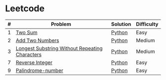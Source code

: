 # Leetcode

| # | Problem | Solution | Difficulty |
|---| ----- | -------- | ---------- |
|1|[Two Sum](./algorithms/python/001-Easy-twoSum/readme.md) | [Python](./algorithms/python/001-Easy-twoSum/twoSum.py)|Easy|
|2|[Add Two Numbers](./algorithms/python/002-Medium-addTwoNumbers/readme.md) | [Python](./algorithms/python/002-Medium-addTwoNumbers/addTwoNumbers.py)|Medium|
|3|[Longest Substring Without Repeating Characters](./algorithms/python/003-Medium-longestSubstringWithoutRepeatingCharacters/readme.md) | [Python](./algorithms/python/003-Medium-longestSubstringWithoutRepeatingCharacters/longestSubstringWithoutRepeatingCharacters.py)|Medium|
|7|[Reverse Integer](./algorithms/python/007-Easy-reverseInteger/readme.md) | [Python](./algorithms/python/007-Easy-reverseInteger/reverseInteger.py)|Easy|
|9|[Palindrome-number](./algorithms/python/009-Easy-palidromeNumber/readme.md) | [Python](./algorithms/python/009-Easy-palidromeNumber/palidromeNumber.py)|Easy|
